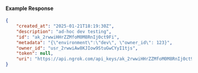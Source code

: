 <!-- Code generated for API Clients. DO NOT EDIT. -->

#### Example Response

```json
{
	"created_at": "2025-01-21T18:19:30Z",
	"description": "ad-hoc dev testing",
	"id": "ak_2rwwiHHrZZMfoM0M8RnIj0ct9Fi",
	"metadata": "{\"environment\":\"dev\", \"owner_id\": 123}",
	"owner_id": "usr_2rwwiAw8KJIow9StuGwCYyI1tjs",
	"token": null,
	"uri": "https://api.ngrok.com/api_keys/ak_2rwwiHHrZZMfoM0M8RnIj0ct9Fi"
}
```

